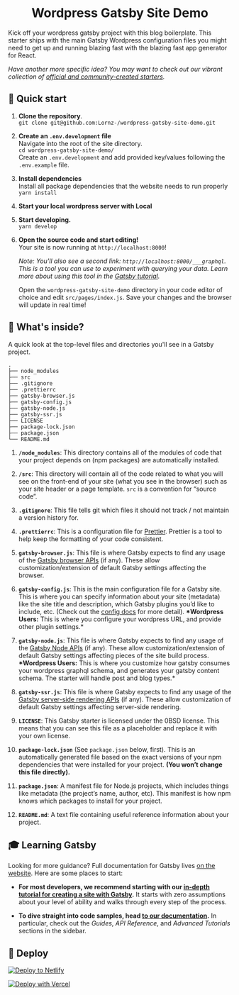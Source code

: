 <h1 align="center">
  Wordpress Gatsby Site Demo
</h1>

Kick off your wordpress gatsby project with this blog boilerplate. This starter ships with the main Gatsby Wordpress configuration files you might need to get up and running blazing fast with the blazing fast app generator for React.

_Have another more specific idea? You may want to check out our vibrant collection of [official and community-created starters](https://www.gatsbyjs.com/docs/gatsby-starters/)._

## 🚀 Quick start

1. **Clone the repository**.\
   `git clone git@github.com:Lornz-/wordpress-gatsby-site-demo.git`

2. **Create an `.env.development` file**\
   Navigate into the root of the site directory.\
   `cd wordpress-gatsby-site-demo/`\
   Create an `.env.development` and add provided key/values following the `.env.example` file.

3. **Install dependencies**\
   Install all package dependencies that the website needs to run properly\
   `yarn install`

4. **Start your local wordpress server with Local**

5. **Start developing.**\
   `yarn develop`

6. **Open the source code and start editing!**\
   Your site is now running at `http://localhost:8000`!

   _Note: You'll also see a second link: _`http://localhost:8000/___graphql`_. This is a tool you can use to experiment with querying your data. Learn more about using this tool in the [Gatsby tutorial](https://www.gatsbyjs.com/tutorial/part-five/#introducing-graphiql)._

   Open the `wordpress-gatsby-site-demo` directory in your code editor of choice and edit `src/pages/index.js`. Save your changes and the browser will update in real time!

## 🧐 What's inside?

A quick look at the top-level files and directories you'll see in a Gatsby project.

    .
    ├── node_modules
    ├── src
    ├── .gitignore
    ├── .prettierrc
    ├── gatsby-browser.js
    ├── gatsby-config.js
    ├── gatsby-node.js
    ├── gatsby-ssr.js
    ├── LICENSE
    ├── package-lock.json
    ├── package.json
    └── README.md

1.  **`/node_modules`**: This directory contains all of the modules of code that your project depends on (npm packages) are automatically installed.

2.  **`/src`**: This directory will contain all of the code related to what you will see on the front-end of your site (what you see in the browser) such as your site header or a page template. `src` is a convention for “source code”.

3.  **`.gitignore`**: This file tells git which files it should not track / not maintain a version history for.

4.  **`.prettierrc`**: This is a configuration file for [Prettier](https://prettier.io/). Prettier is a tool to help keep the formatting of your code consistent.

5.  **`gatsby-browser.js`**: This file is where Gatsby expects to find any usage of the [Gatsby browser APIs](https://www.gatsbyjs.com/docs/browser-apis/) (if any). These allow customization/extension of default Gatsby settings affecting the browser.

6.  **`gatsby-config.js`**: This is the main configuration file for a Gatsby site. This is where you can specify information about your site (metadata) like the site title and description, which Gatsby plugins you’d like to include, etc. (Check out the [config docs](https://www.gatsbyjs.com/docs/gatsby-config/) for more detail). **\*Wordpress Users:** This is where you configure your wordpress URL, and provide other plugin settings.\*

7.  **`gatsby-node.js`**: This file is where Gatsby expects to find any usage of the [Gatsby Node APIs](https://www.gatsbyjs.com/docs/node-apis/) (if any). These allow customization/extension of default Gatsby settings affecting pieces of the site build process. **\*Wordpress Users:** This is where you customize how gatsby consumes your wordpress graphql schema, and generates your gatsby content schema. The starter will handle post and blog types.\*

8.  **`gatsby-ssr.js`**: This file is where Gatsby expects to find any usage of the [Gatsby server-side rendering APIs](https://www.gatsbyjs.com/docs/ssr-apis/) (if any). These allow customization of default Gatsby settings affecting server-side rendering.

9.  **`LICENSE`**: This Gatsby starter is licensed under the 0BSD license. This means that you can see this file as a placeholder and replace it with your own license.

10. **`package-lock.json`** (See `package.json` below, first). This is an automatically generated file based on the exact versions of your npm dependencies that were installed for your project. **(You won’t change this file directly).**

11. **`package.json`**: A manifest file for Node.js projects, which includes things like metadata (the project’s name, author, etc). This manifest is how npm knows which packages to install for your project.

12. **`README.md`**: A text file containing useful reference information about your project.

## 🎓 Learning Gatsby

Looking for more guidance? Full documentation for Gatsby lives [on the website](https://www.gatsbyjs.com/). Here are some places to start:

- **For most developers, we recommend starting with our [in-depth tutorial for creating a site with Gatsby](https://www.gatsbyjs.com/tutorial/).** It starts with zero assumptions about your level of ability and walks through every step of the process.

- **To dive straight into code samples, head [to our documentation](https://www.gatsbyjs.com/docs/).** In particular, check out the _Guides_, _API Reference_, and _Advanced Tutorials_ sections in the sidebar.

## 💫 Deploy

[![Deploy to Netlify](https://www.netlify.com/img/deploy/button.svg)](https://app.netlify.com/start/deploy?repository=https://github.com/gatsbyjs/gatsby-starter-wordpress-blog)

[![Deploy with Vercel](https://vercel.com/button)](https://vercel.com/import/project?template=https://github.com/gatsbyjs/gatsby-starter-wordpress-blog)
